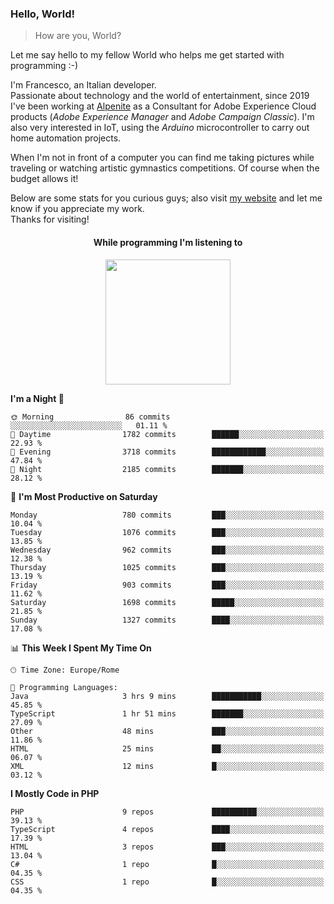 ### Hello, World!

> How are you, World?

Let me say hello to my fellow World who helps me get started with programming :-)

I'm Francesco, an Italian developer.  
Passionate about technology and the world of entertainment, since 2019 I've been working at [Alpenite](https://www.alpenite.com) as a Consultant for Adobe Experience Cloud products (*Adobe Experience Manager* and *Adobe Campaign Classic*). I'm also very interested in IoT, using the *Arduino* microcontroller to carry out home automation projects.

When I'm not in front of a computer you can find me taking pictures while traveling or watching artistic gymnastics competitions. Of course when the budget allows it!

Below are some stats for you curious guys; also visit [my website](https://www.francescorega.eu) and let me know if you appreciate my work.  
Thanks for visiting!

<div align="center">
  <h4>While programming I'm listening to</h4>
  <a href="https://apps.francescorega.eu/now-playing/11147232609" target="_blank"><img src="https://apps.francescorega.eu/now-playing/11147232609" width="200"></a>
</div>

<!--START_SECTION:waka-->
**I'm a Night 🦉** 

```text
🌞 Morning                86 commits          ░░░░░░░░░░░░░░░░░░░░░░░░░   01.11 % 
🌆 Daytime                1782 commits        ██████░░░░░░░░░░░░░░░░░░░   22.93 % 
🌃 Evening                3718 commits        ████████████░░░░░░░░░░░░░   47.84 % 
🌙 Night                  2185 commits        ███████░░░░░░░░░░░░░░░░░░   28.12 % 
```
📅 **I'm Most Productive on Saturday** 

```text
Monday                   780 commits         ███░░░░░░░░░░░░░░░░░░░░░░   10.04 % 
Tuesday                  1076 commits        ███░░░░░░░░░░░░░░░░░░░░░░   13.85 % 
Wednesday                962 commits         ███░░░░░░░░░░░░░░░░░░░░░░   12.38 % 
Thursday                 1025 commits        ███░░░░░░░░░░░░░░░░░░░░░░   13.19 % 
Friday                   903 commits         ███░░░░░░░░░░░░░░░░░░░░░░   11.62 % 
Saturday                 1698 commits        █████░░░░░░░░░░░░░░░░░░░░   21.85 % 
Sunday                   1327 commits        ████░░░░░░░░░░░░░░░░░░░░░   17.08 % 
```


📊 **This Week I Spent My Time On** 

```text
🕑︎ Time Zone: Europe/Rome

💬 Programming Languages: 
Java                     3 hrs 9 mins        ███████████░░░░░░░░░░░░░░   45.85 % 
TypeScript               1 hr 51 mins        ███████░░░░░░░░░░░░░░░░░░   27.09 % 
Other                    48 mins             ███░░░░░░░░░░░░░░░░░░░░░░   11.86 % 
HTML                     25 mins             ██░░░░░░░░░░░░░░░░░░░░░░░   06.07 % 
XML                      12 mins             █░░░░░░░░░░░░░░░░░░░░░░░░   03.12 % 
```

**I Mostly Code in PHP** 

```text
PHP                      9 repos             ██████████░░░░░░░░░░░░░░░   39.13 % 
TypeScript               4 repos             ████░░░░░░░░░░░░░░░░░░░░░   17.39 % 
HTML                     3 repos             ███░░░░░░░░░░░░░░░░░░░░░░   13.04 % 
C#                       1 repo              █░░░░░░░░░░░░░░░░░░░░░░░░   04.35 % 
CSS                      1 repo              █░░░░░░░░░░░░░░░░░░░░░░░░   04.35 % 
```




<!--END_SECTION:waka-->
